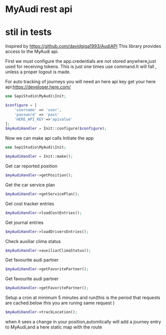 # MyAudi rest api
# stil in tests
Inspired by https://github.com/davidgiga1993/AudiAPI
This library provides access to the MyAudi api.

First we must configure the app.credentials are not stored anywhere,just used for receiving tokens.
This is just one times use command.It will fall , unless a proper logout is made.

For auto tracking of journeys you will need an here api key
get your here api:https://developer.here.com/

```php
use SapiStudio\MyAudi\Init;

$configure = [
    'username' => 'user',
    'password' => 'pass'
    'HERE_API_KEY'=>'apivalue'
];
$myAudiHandler = Init::configure($configure);
```
Now we can make api calls
Initiate the app
```php
use SapiStudio\MyAudi\Init;

$myAudiHandler = Init::make();
```

Get car reported position
```php
$myAudiHandler->getPosition();
```
Get the car service plan
```php
$myAudiHandler->getServicePlan();
```
Get cost tracker entries
```php
$myAudiHandler->loadCostEntries();
```
Get journal entries
```php
$myAudiHandler->loadDriversEntries();
```
Check auxiliar clima status
```php
$myAudiHandler->auxiliarClimaStatus();
```
Get favourite audi partner
```php
$myAudiHandler->getFavoritePartner();
```
Get favourite audi partner
```php
$myAudiHandler->getFavoritePartner();
```
   
Setup a cron at minimum 5 minutes and run(this is the period that requests are cached.below this you are runing same request )
```php
$myAudiHandler->trackLocation();
```
when it sees a change in your position,automitcally will add a journey entry to MyAudi,and a here static map with the route
